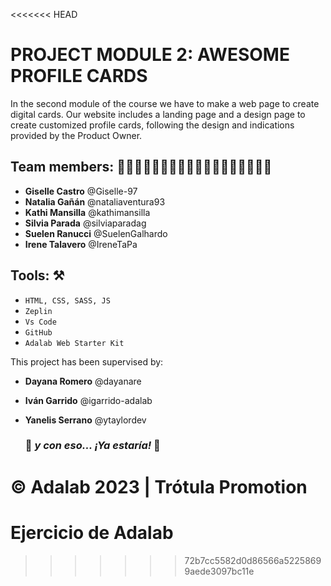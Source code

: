 <<<<<<< HEAD
# PROJECT MODULE 2: AWESOME PROFILE CARDS



In the second module of the course we have to make a web page to create digital cards.
Our website includes a landing page and a design page to create customized profile cards, following the design and indications provided by the Product Owner.


## Team members: 👩🏻‍💻👩🏻‍💻👩🏼‍💻👩🏻‍💻👩🏻‍💻👩🏻‍💻

- **Giselle Castro** @Giselle-97
- **Natalia Gañán** @nataliaventura93
- **Kathi Mansilla** @kathimansilla
- **Silvia Parada** @silviaparadag
- **Suelen Ranucci** @SuelenGalhardo
- **Irene Talavero** @IreneTaPa


## Tools: ⚒️

- `HTML, CSS, SASS, JS`
- `Zeplin`
- `Vs Code`
- `GitHub`
- `Adalab Web Starter Kit`


This project has been supervised by:

- **Dayana Romero** @dayanare
- **Iván Garrido** @igarrido-adalab
- **Yanelis Serrano** @ytaylordev

  
  
   ### 💫 _y con eso... ¡Ya estaría!_ 💫  


© Adalab 2023 | Trótula Promotion
=======
# Ejercicio de Adalab
>>>>>>> 72b7cc5582d0d86566a52258699aede3097bc11e
